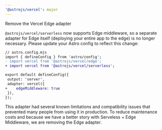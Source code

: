 ```yaml
---
'@astrojs/vercel': major
---
```


Remove the Vercel Edge adapter

 `@astrojs/vercel/serverless` now supports Edge middleware, so a separate adapter for Edge itself (deploying your entire app to the edge) is no longer necessary. Please update your Astro config to reflect this change:
 
 ```diff
 // astro.config.mjs
import { defineConfig } from 'astro/config';
- import vercel from '@astrojs/vercel/edge';
+ import vercel from '@astrojs/vercel/serverless';

export default defineConfig({
  output: 'server',
  adapter: vercel({
+    edgeMiddleware: true
  }),
});
```
 
This adapter had several known limitations and compatibility issues that prevented many people from using it in production. To reduce maintenance costs and because we have a better story with Serveless + Edge Middleware, we are removing the Edge adapter.
